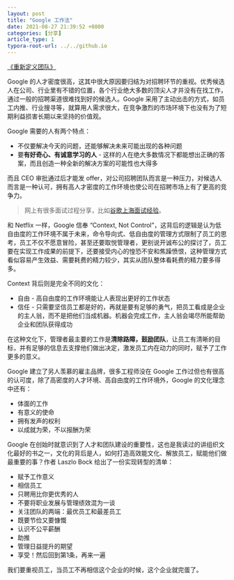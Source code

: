 ```yaml
---
layout: post
title: "Google 工作法"
date: 2021-08-27 21:39:52 +0800
categories: [分享]
article_type: 1
typora-root-url: ../../github.io
---
```


[《重新定义团队》](https://book.douban.com/subject/33476474/)

Google 的人才密度很高，这其中很大原因要归结为对招聘环节的重视。优秀候选人在公司、行业里有不错的位置，各个行业绝大多数的顶尖人才并没有在找工作，通过一般的招聘渠道很难找到好的候选人。Google 采用了主动出击的方式，如员工内推、行业搜寻等，就算用人需求很大，在竞争激烈的市场环境下也没有为了短期利益损害长期以来坚持的价值观。

Google 需要的人有两个特点：

- 不仅要解决今天的问题，还能够解决未来可能出现的各种问题
- 要**有好奇心、有诚意学习的人** - 这样的人在绝大多数情况下都能想出正确的答案，而且创造一种全新的解决方案的可能性也大得多

而且 CEO 审批通过后才能发 offer，对公司招聘团队而言是一种压力，对候选人而言是一种认可，拥有高人才密度的工作环境也使公司在招聘市场上有了更高的竞争力。

> 网上有很多面试过程分享，比如[谷歌上海面试经验](https://zhuanlan.zhihu.com/p/118283800)。

和 Netflix 一样，Google 信奉 “Context, Not Control”，这背后的逻辑是认为低自由度的工作环境不属于未来，命令导向式、低自由度的管理方式限制了员工的思考，员工不仅不愿意冒险，甚至还要取悦管理者，更别说开诚布公的探讨了，员工要在实现工作成果的前提下，还要接受内心的惶恐不安和焦躁愤恨，这种管理方式看似容易产生效益、需要耗费的精力较少，其实从团队整体看耗费的精力要多得多。

Context 背后则是完全不同的文化：

- 自由 - 高自由度的工作环境能让人表现出更好的工作状态
- 信任 - 只需要坚信员工都是好的，再就是要有足够的勇气，把员工看成是企业的主人翁，而不是把他们当成机器。机器会完成工作，主人翁会竭尽所能帮助企业和团队获得成功

在这种文化下，管理者最主要的工作是**清除路障，鼓励团队**，让员工有清晰的目标，并有足够的信息去支撑他们做出决定，激发员工内在动力的同时，赋予了工作更多的意义。

Google 建立了另人羡慕的雇主品牌，很多工程师没在 Google 工作过但也有很高的认可度，除了高密度的人才环境、高自由度的工作环境外，Google 的文化理念中还有：

- 体面的工作
- 有意义的使命
- 拥有发声的权利
- 以成就为荣，不以报酬为荣

Google 在创始时就意识到了人才和团队建设的重要性，这也是我读过的讲组织文化最好的书之一，文化的背后是人，如何打造高效能文化、解放员工，赋能他们做最重要的事？作者 Laszlo Bock 给出了一份实现转型的清单：

- 赋予工作意义
- 相信员工
- 只聘用比你更优秀的人
- 不要将职业发展与管理绩效混为一谈
- 关注团队的两端：最优员工和最差员工
- 既要节俭又要慷慨
- 认识不公平薪酬
- 助推
- 管理日益提升的期望
- 享受！然后回到第1条，再来一遍

我们要重视员工，当员工不再相信这个企业的时候，这个企业就完蛋了。